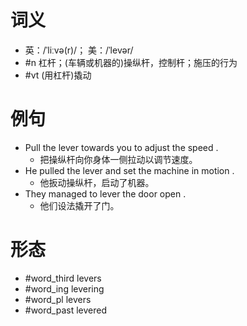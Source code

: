 # 词义
- 英：/ˈliːvə(r)/； 美：/ˈlevər/
- #n 杠杆；(车辆或机器的)操纵杆，控制杆；施压的行为
- #vt (用杠杆)撬动
# 例句
- Pull the lever towards you to adjust the speed .
	- 把操纵杆向你身体一侧拉动以调节速度。
- He pulled the lever and set the machine in motion .
	- 他扳动操纵杆，启动了机器。
- They managed to lever the door open .
	- 他们设法撬开了门。
# 形态
- #word_third levers
- #word_ing levering
- #word_pl levers
- #word_past levered
